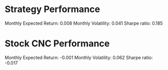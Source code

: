 # Strategy Performance
Monthly Expected Return: 0.008
Monthly Volatility: 0.041
Sharpe ratio: 0.185
# Stock CNC Performance
Monthly Expected Return: -0.001
Monthly Volatility: 0.062
Sharpe ratio: -0.017
